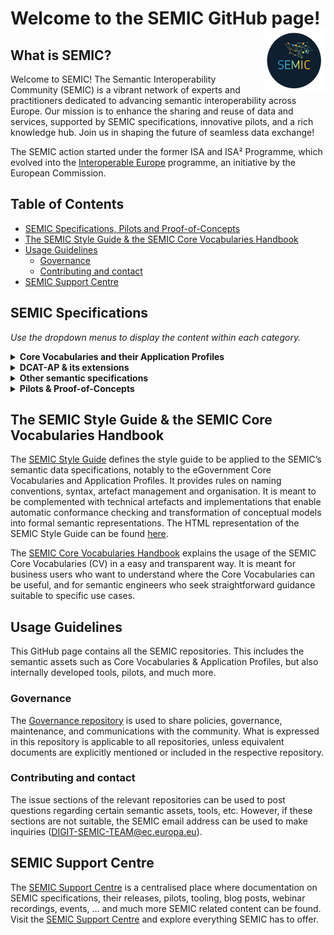 # Welcome to the SEMIC GitHub page! <img align="right" src="https://github.com/SEMICeu/.github/blob/main/profile/images/SEMIC%20logo.png" width="100" height="100">

## What is SEMIC?  
Welcome to SEMIC! The Semantic Interoperability Community (SEMIC) is a vibrant network of experts and practitioners dedicated to advancing semantic interoperability across Europe. Our mission is to enhance the sharing and reuse of data and services, supported by SEMIC specifications, innovative pilots, and a rich knowledge hub. Join us in shaping the future of seamless data exchange!  

The SEMIC action started under the former ISA and ISA² Programme, which evolved into the [Interoperable Europe](https://joinup.ec.europa.eu/interoperable-europe) programme, an initiative by the European Commission.
  
## Table of Contents  
- [SEMIC Specifications, Pilots and Proof-of-Concepts](#semic-specification)
- [The SEMIC Style Guide & the SEMIC Core Vocabularies Handbook](#style-guide-handbook) 
- [Usage Guidelines](#usage-guidelines)  
  - [Governance](#governance)
  - [Contributing and contact](#contributing)
- [SEMIC Support Centre](#ssc)

## <a name="semic-specification"></a> SEMIC Specifications
*Use the dropdown menus to display the content within each category.*
<details>      
  <summary><b>Core Vocabularies and their Application Profiles</b></summary>
  <table>      
    <tr>      
      <th>Specification</th>      
      <th>Description</th>       
    </tr>
    <tr>  
      <td>  
        <p align="center">  
          <img src="https://github.com/SEMICeu/.github/blob/main/profile/images/Core%20Business.png" alt="Core Business Vocabulary" width="75" height="75">  
        </p>  
      </td>      
      <td> The <a href="https://github.com/SEMICeu/Core-Business-Vocabulary">Core Business Vocabulary (CBV)</a> is a simplified, reusable and extensible data model that captures the fundamental characteristics of a legal entity, e.g. the legal name, the activity, address, etc.</td>      
    </tr>
    <tr>  
      <td>  
        <p align="center">  
          <img src="https://github.com/SEMICeu/.github/blob/main/profile/images/Core%20Criterion%20%26%20Core%20Evidence.png" alt="Core Criterion and Core Evidence Vocabulary" width="75" height="75">  
        </p>  
      </td>      
      <td> The <a href="https://github.com/SEMICeu/CCCEV">Core Criterion and Core Evidence Vocabulary (CCCEV)</a> is a simplified, reusable, and extensible data model that captures the fundamental characteristics of criterion and evidence, and is designed to support the exchange of information between organizations.</td>      
    </tr>    
    <tr>  
      <td>  
        <p align="center">  
          <img src="https://github.com/SEMICeu/.github/blob/main/profile/images/Core%20Location.png" alt="Core Location Vocabulary" width="75" height="75">  
        </p>  
      </td>      
      <td> The <a href="https://github.com/SEMICeu/Core-Location-Vocabulary">Core Location Vocabulary (CLV)</a> is a simplified, reusable and extensible data model that captures the fundamental characteristics of a location, represented as an address, a geographic name, or a geometry.</td>      
    </tr>  
    <tr>  
      <td>  
        <p align="center">  
          <img src="https://github.com/SEMICeu/.github/blob/main/profile/images/Core%20Person.png" alt="Core Person Vocabulary" width="75" height="75">  
        </p>  
      </td>      
      <td> The <a href="https://github.com/SEMICeu/Core-Person-Vocabulary">Core Person Vocabulary (CPV)</a>is a simplified, reusable and extensible data model that captures the fundamental characteristics of a person, e.g. their name, their gender, their date of birth, their address, etc.</td>      
    </tr>  
    <tr>  
      <td>  
        <p align="center">  
          <img src="https://github.com/SEMICeu/.github/blob/main/profile/images/CPEV.png" alt="Core Public Event Vocabulary" width="75" height="75">  
        </p>  
      </td>      
      <td> The <a href="https://github.com/SEMICeu/Core-Public-Event-Vocabulary">Core Public Event Vocabulary (CPEV)</a> is a simplified, reusable and extensible data model that captures the fundamental characteristics of a public event, e.g. the title, the date, the location, the organiser etc.</td>      
    </tr>  
    <tr>  
      <td>  
        <p align="center">  
          <img src="https://github.com/SEMICeu/.github/blob/main/profile/images/CPOV.png" alt="Core Public Organisation Vocabulary" width="75" height="75">  
        </p>  
      </td>      
      <td> The <a href="https://github.com/SEMICeu/CPOV">Core Public Organisation Vocabulary (CPOV)</a> provides a common data model for describing public organisations in the European Union.</td>      
    </tr>   
     <tr>    
      <td>  
        <p align="center">  
          <img src="https://github.com/SEMICeu/.github/blob/main/profile/images/CPSV-AP.png" alt="CPSV-AP" width="75" height="75">  
        </p>  
      </td>    
      <td>The <a href="https://github.com/SEMICeu/CPSV-AP">Core Public Service Vocabulary Application Profile (CPSV-AP)</a> is a reusable and common data set to describe European public services.</td>    
    </tr>    
    <tr>  
      <td>  
        <p align="center">  
          <img src="https://github.com/SEMICeu/.github/blob/main/profile/images/Core%20Vocabulary%20Glossary.png" alt="Core Vocabulary Glossary" width="75" height="75">  
        </p>  
      </td>      
      <td> The <a href="https://github.com/SEMICeu/Consolidated-Core-Vocabularies">Core Vocabulary glossary</a> is the name space containing all the terms defined and used in the Core Vocabularies.</td>      
    </tr> 
  </table>      
</details>  

<details>    
  <summary><b>DCAT-AP & its extensions</b></summary>    
  <table>    
    <tr>    
      <th>Application Profiles</th>    
      <th>Description</th>
    </tr>
    <tr>    
      <td>  
        <p align="center">  
          <img src="https://github.com/SEMICeu/.github/blob/main/profile/images/DCAT-AP.png" alt="DCAT-AP" width="75" height="75">  
        </p>  
      </td>    
      <td>The <a href="https://github.com/SEMICeu/DCAT-AP">Data Catalogue Vocabulary Application Profile (DCAT-AP)</a> is a specification for metadata records, enhancing semantic interoperability across European data portals. Based on W3C's DCAT, it supports standardised dataset descriptions, enabling efficient data exchange and reuse.</td>    
    </tr>
    <tr>    
      <td>  
        <p align="center">  
          <img src="https://github.com/SEMICeu/.github/blob/main/profile/images/DCAT-AP%20for%20HVD.png" alt="DCAT-AP-HVD" width="75" height="75">  
        </p>  
      </td>    
      <td>The annex <a href="https://semiceu.github.io/DCAT-AP/releases/3.0.0-hvd/">DCAT-AP for High-Value Datasets</a> provides guidelines on how to use DCAT-AP taking into account the requirements imposed by the High-Value Dataset Implementing Regulation (HVD IR).</td>    
    </tr>
    <tr>    
      <td>  
        <p align="center">  
          <img src="https://github.com/SEMICeu/.github/blob/main/profile/images/BRegDCAT-AP.png" alt="BRegDCAT-AP" width="75" height="75">  
        </p>  
      </td>    
      <td><a href="https://github.com/SEMICeu/BRegDCAT-AP">BRegDCAT-AP</a> is an extension of DCAT-AP for describing base registries. It interconnects public services with base registries and their associated services.</td>    
    </tr>  
    <tr>    
      <td>  
        <p align="center">  
          <img src="https://github.com/SEMICeu/.github/blob/main/profile/images/GeoDCAT-AP.png" alt="GeoDCAT-AP" width="75" height="75">  
        </p>  
      </td>    
      <td><a href="https://github.com/SEMICeu/GeoDCAT-AP">GeoDCAT-AP</a> is an extension of DCAT-AP for describing geospatial datasets, dataset series and services.</td>    
    </tr>
    <tr>    
      <td>  
        <p align="center">  
          <img src="https://github.com/SEMICeu/.github/blob/main/profile/images/MLDCAT-AP.png" alt="MLDCAT-AP" width="75" height="75">  
        </p>  
      </td>    
      <td><a href="https://github.com/SEMICeu/MLDCAT-AP">MLDCAT-AP</a> is an extension of DCAT-AP for describing machine learning models, together with their datasets, quality measured on the datasets and citing papers.</td>    
    </tr>    
    <tr>    
      <td>  
        <p align="center">  
          <img src="https://github.com/SEMICeu/.github/blob/main/profile/images/StatDCAT-AP.png" alt="StatDCAT-AP" width="75" height="75">  
        </p>  
      </td>    
      <td><a href="https://github.com/SEMICeu/StatDCAT-AP">STATDCAT-AP</a> is an extension of DCAT-AP for describing statistical datasets.</td>    
    </tr>    
  </table>    
</details>    

<details>      
  <summary><b>Other semantic specifications</b></summary>      
  <table>      
    <tr>      
      <th>Other semantic specifications</th>      
      <th>Description</th>      
    </tr> 
    <tr>  
      <td>  
        <p align="center">  
          <img src="https://github.com/SEMICeu/.github/blob/main/profile/images/ADMS.png" alt="Asset Description Metadata Schema Vocabulary (ADMS)" width="75" height="75">  
        </p>  
      </td>      
      <td><a href="https://github.com/SEMICeu/ADMS">ADMS</a> is a vocabulary for describing interoperability assets, enhancing their discoverability for ICT developers by standardising metadata for easier exploration and access.</td>      
    </tr>
    <tr>  
      <td>  
        <p align="center">  
          <img src="https://github.com/SEMICeu/.github/blob/main/profile/images/ADMS-AP.png" alt="Asset Description Metadata Schema Application Profile (ADMS-AP)" width="75" height="75">  
        </p>  
      </td>      
      <td><a href="https://github.com/SEMICeu/ADMS-AP">ADMS-AP</a> extends the use of ADMS for the description of other types of interoperability solutions, meaning solutions covering the political, legal, organisational and technical interoperability layers.</td>      
    </tr>
    <tr>  
      <td>  
        <p align="center">  
          <img src="https://github.com/SEMICeu/.github/blob/main/profile/images/DCAT-AP%20Feeds.png" alt="DCAT-AP feeds" width="75" height="75">  
        </p>  
      </td>      
      <td>A <a href="https://github.com/SEMICeu/LDES-DCAT-AP-feeds">DCAT-AP Feed</a> is a Linked Data Event Stream with containing ActivityStream entities Create, Update and Delete, about the DCAT-AP entities in a catalog.</td>      
    </tr>
    <tr>    
      <td>  
        <p align="center">  
          <img src="https://github.com/SEMICeu/.github/blob/main/profile/images/LDES.png" alt="Linked Data Event Streams (LDES)" width="75" height="75">  
        </p>  
      </td>      
      <td><a href="https://github.com/SEMICeu/LinkedDataEventStreams">Linked Data Event Streams (LDES)</a> is a technical standard that applies linked data principles to data streams.</td>      
    </tr>    
    <tr>  
      <td>  
        <p align="center">  
          <img src="https://github.com/SEMICeu/.github/blob/main/profile/images/SDG%20Search%20Service%20Model.png" alt="SDG-search-service-model" width="75" height="75">  
        </p>  
      </td>      
      <td>The <a href="https://github.com/SEMICeu/SDG-search-service-model">SDG Search Service model</a> enables competent authorities to use common metadata to structure their public services, independently from the level of granularity or complexity of these services.</td>      
    </tr>  
    <tr>  
      <td>  
        <p align="center">  
          <img src="https://github.com/SEMICeu/.github/blob/main/profile/images/STR-AP.png" alt="Short Term Rentals Application Profile (STR-AP)" width="75" height="75">  
        </p>  
      </td>      
      <td>The<a href="https://github.com/SEMICeu/STR-AP">Short-Term Rental Application Profile (STR-AP)</a> harmonises and streamlines the framework for data generation and data sharing on short-term accommodation rental services across the EU.</td>      
    </tr>      
  </table> 
  
</details>  
<details>      
  <summary><b>Pilots & Proof-of-Concepts</b></summary>      
<table>
    <tbody>
        <tr>
            <td>
                <p><strong>Name</strong></p>
            </td>
            <td>
                <p><strong>Description</strong></p>
            </td>
            <td>
                <p><strong>Last modification date</strong></p>
            </td>
        </tr>
        <tr>
            <td>
                <p><u><a href="https://github.com/SEMICeu/cpsv-ap_harvester_federalPilot_Belgium">Crossborder CPSV-AP Federal Harvester Pilot (Belgium)</a></u></p>
            </td>
            <td>
                <p>A federal catalogue of public services, compiling public service descriptions at the Walloon, Flemish and federal levels, all displayed on a user-friendly and easily searchable webpage.</p>
            </td>
            <td>
              <p>31/07/2018</p>
            </td>
        </tr>
        <tr>
            <td>
                <p><u><a href="https://github.com/SEMICeu/cpsv-ap_harvester_xborderPilot_Estonia_Finland">Crossborder CPSV-AP Harvester Pilot (Estonia-Finland)</a></u></p>
            </td>
            <td>
                <p>A cross-border catalogue of public services, i.e. a catalogue of public services at European level. Public service descriptions from Estonia and Finland are harvested, transformed and displayed on a user-friendly webpage.</p>
            </td>
            <td>
              <p>30/07/2018</p>
            </td>          
        </tr>
        <tr>
            <td>
                <p><u><a href="https://github.com/SEMICeu/cpsv-ap_harvester_xborderPilot_PortugalSpain">Crossborder CPSV-AP Harvester Pilot (Portugal-Spain)</a></u></p>
            </td>
            <td>
                <p>A cross-border catalogue of public services, i.e. a catalogue of public services at European level. Public service descriptions from Spain and Portugal are harvested, transformed and displayed on a user-friendly webpage.</p>
            </td>
            <td>
              <p>13/09/2018</p>
            </td>
        </tr>
        <tr>
            <td>
                <p><u><a href="https://github.com/SEMICeu/csw-4-web">CSW-4-Web</a></u></p>
            </td>
            <td>
                <p>A proof-of-concept API designed to expose a&nbsp;CSW&nbsp;endpoint in a Web-friendly way, and enabling the exploration of its content without the need of specific client applications.</p>
            </td>
            <td>
              <p>21/11/2020</p>
            </td>
        </tr>
        <tr>
            <td>
                <p><u><a href="https://github.com/SEMICeu/dcat-ap-rdf2html">DCAT-AP RDF2HTML PoC</a></u></p>
            </td>
            <td>
                <p>A proof-of-concept for the HTML+RDFa representation of metadata based on&nbsp;DCAT-AP, and related extensions (as&nbsp;GeoDCAT-AP).</p>
            </td>
            <td>
              <p>01/05/2021</p>
            </td>
        </tr>
        <tr>
            <td>
                <p><u><a href="https://github.com/SEMICeu/e-legislation-pilot">e-Legislation Pilot</a></u></p>
            </td>
            <td>
                <p>Pilot to develop a reusable proof of concept, to demonstrate the benefits of publishing legal information as (linked) open data, using the ELI ontology.</p>
            </td>
            <td>
              <p>23/06/2016</p>
            </td>
        </tr>
        <tr>
            <td>
                <p><u><a href="https://github.com/SEMICeu/Epirus_pilot">Epirus Pilot</a></u></p>
            </td>
            <td>
                <p>Configurations for OpenRefine to transform Excel Epirus data into CPSV-AP.</p>
            </td>
            <td>
              <p>21/02/2018</p>
            </td>
        </tr>
        <tr>
            <td>
                <p><u><a href="https://github.com/SEMICeu/epsg-to-rdf">EPSG to RDF PoC</a></u></p>
            </td>
            <td>
                <p>A a proof-of-concept for the RDF representation of the OGC EPSG register of coordinate reference systems, extending the RDF mappings for reference systems defined in GeoDCAT-AP.</p>
            </td>
            <td>
              <p>01/05/2021</p>
            </td>
        </tr>
        <tr>
            <td>
                <p><u><a href="https://github.com/SEMICeu/iana-to-rdf">IANA to RDF PoC</a></u></p>
            </td>
            <td>
                <p>A proof-of-concept for the RDF representation of the&nbsp;IANA registry, generated from its XML distributions.</p>
            </td>
            <td>
              <p>21/05/2021</p>
            </td>
        </tr>
        <tr>
            <td>
                <p><u><a href="https://github.com/SEMICeu/iso-19139-to-dcat-ap/tree/dev">ISO:19139 to DCAT-AP PoC</a></u></p>
            </td>
            <td>
                <p>A proof of concept for the trasnformation of ISO:19139 to GeoDCAT-AP compliant metadata.</p>
            </td>
            <td>
              <p>12/07/2024</p>
            </td>
        </tr>
        <tr>
            <td>
                <p><u><a href="https://github.com/SEMICeu/LLM-for-Tourism">LLM for tourism PoC</a></u></p>
            </td>
            <td>A proof-of-concept on retraining Large Language Models (LLMs) with domain-specific data from the European public sector can enhance the performance and interpretability of AI in clustering pledges related to the Transition Pathway for Tourism.</td>
            <td>
              <p>12/03/2024</p>
            </td>
        </tr>
        <tr>
            <td>
                <p><u><a href="https://github.com/SEMICeu/NIFO_pilot">NIFO Pilot</a></u></p>
            </td>
            <td>
                <p>A pilot to convert existig Word-based NIFO factsheets into structured data following the Resource Description Framework (RDF).</p>
            </td>
            <td>
              <p>27/09/2023</p>
            </td>
        </tr>
        <tr>
            <td>
                <p><u><a href="https://github.com/SEMICeu/SDK-Solid">SDK Solid PoC</a></u></p>
            </td>
            <td>
                <p>A software development kit for the Solid protocol.</p>
            </td>
            <td>
              <p>07/05/2024</p>
            </td>
        </tr>
        <tr>
            <td>
                <p><u><a href="https://github.com/SEMICeu/semic_pledges">Text Mining on GROW Tourism Pledges Pilot</a></u></p>
            </td>
            <td>
                <p>A proof-of-concept on the use of text mining for the analysis of pledges on the Transition Pathway for Tourism.</p>
            </td>
            <td>
              <p>17/10/2023</p>
            </td>
        </tr>
        <tr>
            <td>
                <p><u><a href="https://github.com/SEMICeu/Trento_conversionToRDF">Trento to RDF PoC</a></u></p>
            </td>
            <td>
                <p>A proof-of-concept for automated testing based on CPSV-AP Creator.</p>
            </td>
            <td>
              <p>15/05/2019</p>
            </td>
        </tr>
    </tbody>
</table>
</details>

## <a name="style-guide-handbook"></a> The SEMIC Style Guide & the SEMIC Core Vocabularies Handbook
The [SEMIC Style Guide](https://github.com/SEMICeu/style-guide) defines the style guide to be applied to the SEMIC’s semantic data specifications, notably to the eGovernment Core Vocabularies and Application Profiles. It provides rules on naming conventions, syntax, artefact management and organisation. It is meant to be complemented with technical artefacts and implementations that enable automatic conformance checking and transformation of conceptual models into formal semantic representations. The HTML representation of the SEMIC Style Guide can be found [here](https://semiceu.github.io/style-guide/1.0.0/index.html).

The [SEMIC Core Vocabularies Handbook](https://joinup.ec.europa.eu/sites/default/files/inline-files/ISA%20Handbook%20for%20using%20Core%20Vocabularies.pdf) explains the usage of the SEMIC Core Vocabularies (CV) in a easy and transparent way. It is meant for business users who want to understand where the Core Vocabularies can be useful, and for semantic engineers who seek straightforward guidance suitable to specific use cases.

## <a name="usage-guidelines"></a> Usage Guidelines  
This GitHub page contains all the SEMIC repositories. This includes the semantic assets such as Core Vocabularies & Application Profiles, but also internally developed tools, pilots, and much more.  
  
### <a name="governance"></a> Governance  
The [Governance repository](https://github.com/SEMICeu/Governance) is used to share policies, governance, maintenance, and communications with the community. What is expressed in this repository is applicable to all repositories, unless equivalent documents are explicitly mentioned or included in the respective repository.  
  
### <a name="contributing"></a> Contributing and contact  
The issue sections of the relevant repositories can be used to post questions regarding certain semantic assets, tools, etc. However, if these sections are not suitable, the SEMIC email address can be used to make inquiries ([DIGIT-SEMIC-TEAM@ec.europa.eu](mailto:DIGIT-SEMIC-TEAM@ec.europa.eu)).  

## <a name="ssc"></a> SEMIC Support Centre
The [SEMIC Support Centre](https://joinup.ec.europa.eu/collection/semic-support-centre/event/fourth-working-group-webinar-revision-geodcat-ap) is a centralised place where documentation on SEMIC specifications, their releases, pilots, tooling, blog posts, webinar recordings, events, … and much more SEMIC related content can be found. Visit the [SEMIC Support Centre](https://joinup.ec.europa.eu/collection/semic-support-centre/event/fourth-working-group-webinar-revision-geodcat-ap) and explore everything SEMIC has to offer.
